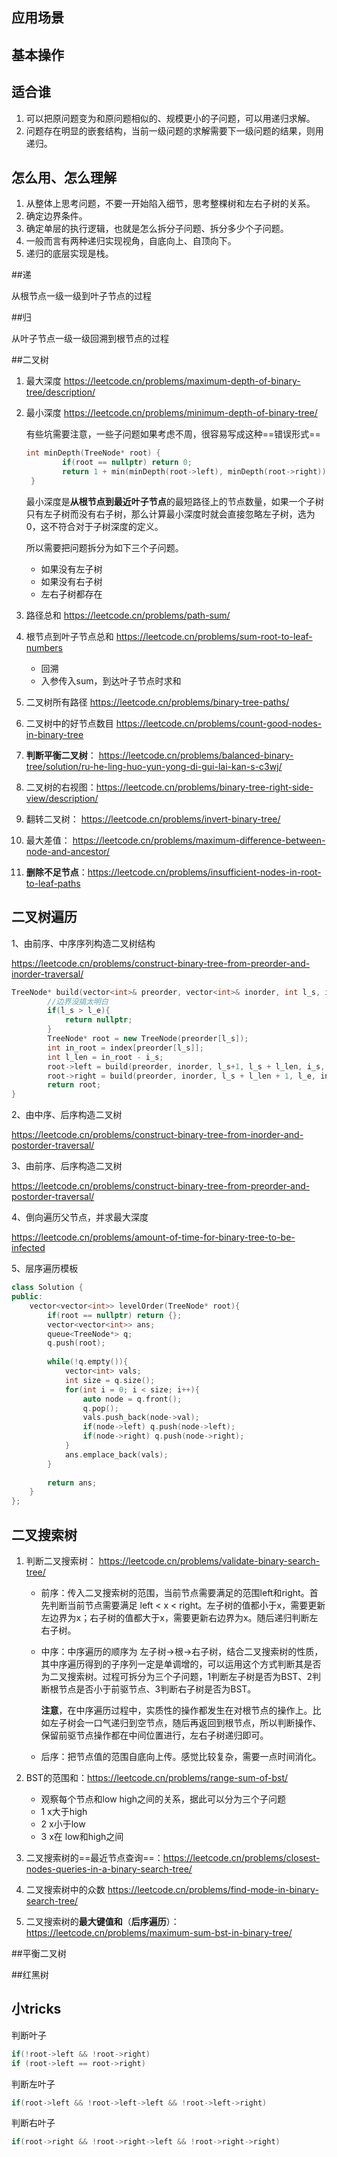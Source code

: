 ## 应用场景



## 基本操作





## 适合谁

1. 可以把原问题变为和原问题相似的、规模更小的子问题，可以用递归求解。
2. 问题存在明显的嵌套结构，当前一级问题的求解需要下一级问题的结果，则用递归。



## 怎么用、怎么理解

1. 从整体上思考问题，不要一开始陷入细节，思考整棵树和左右子树的关系。
2. 确定边界条件。
3. 确定单层的执行逻辑，也就是怎么拆分子问题、拆分多少个子问题。
4. 一般而言有两种递归实现视角，自底向上、自顶向下。
5. 递归的底层实现是栈。



##递

从根节点一级一级到叶子节点的过程

##归

从叶子节点一级一级回溯到根节点的过程

##二叉树

1. 最大深度 https://leetcode.cn/problems/maximum-depth-of-binary-tree/description/

2. 最小深度 https://leetcode.cn/problems/minimum-depth-of-binary-tree/

   有些坑需要注意，一些子问题如果考虑不周，很容易写成这种==错误形式==

   ```C++
   int minDepth(TreeNode* root) {
           if(root == nullptr) return 0;
           return 1 + min(minDepth(root->left), minDepth(root->right));
    }
   ```

    最小深度是**从根节点到最近叶子节点**的最短路径上的节点数量，如果一个子树只有左子树而没有右子树，那么计算最小深度时就会直接忽略左子树，选为0，这不符合对于子树深度的定义。

   所以需要把问题拆分为如下三个子问题。

   - 如果没有左子树
   - 如果没有右子树
   - 左右子树都存在

3. 路径总和  https://leetcode.cn/problems/path-sum/ 

4. 根节点到叶子节点总和 https://leetcode.cn/problems/sum-root-to-leaf-numbers

   - 回溯
   - 入参传入sum，到达叶子节点时求和

5. 二叉树所有路径 https://leetcode.cn/problems/binary-tree-paths/ 

6. 二叉树中的好节点数目 https://leetcode.cn/problems/count-good-nodes-in-binary-tree

7. **判断平衡二叉树**： https://leetcode.cn/problems/balanced-binary-tree/solution/ru-he-ling-huo-yun-yong-di-gui-lai-kan-s-c3wj/ 

8. 二叉树的右视图：https://leetcode.cn/problems/binary-tree-right-side-view/description/

9. 翻转二叉树： https://leetcode.cn/problems/invert-binary-tree/ 

10. 最大差值： https://leetcode.cn/problems/maximum-difference-between-node-and-ancestor/

11. **删除不足节点**：https://leetcode.cn/problems/insufficient-nodes-in-root-to-leaf-paths



## 二叉树遍历

1、由前序、中序序列构造二叉树结构

https://leetcode.cn/problems/construct-binary-tree-from-preorder-and-inorder-traversal/

```C++
TreeNode* build(vector<int>& preorder, vector<int>& inorder, int l_s, int l_e, int i_s, int i_e){
        //边界没搞太明白
        if(l_s > l_e){
            return nullptr;
        }
        TreeNode* root = new TreeNode(preorder[l_s]);
        int in_root = index[preorder[l_s]];
        int l_len = in_root - i_s;
        root->left = build(preorder, inorder, l_s+1, l_s + l_len, i_s, in_root-1);
        root->right = build(preorder, inorder, l_s + l_len + 1, l_e, in_root+1, i_e);
        return root;
}
```

2、由中序、后序构造二叉树

 https://leetcode.cn/problems/construct-binary-tree-from-inorder-and-postorder-traversal/ 

3、由前序、后序构造二叉树

 https://leetcode.cn/problems/construct-binary-tree-from-preorder-and-postorder-traversal/ 

4、倒向遍历父节点，并求最大深度

https://leetcode.cn/problems/amount-of-time-for-binary-tree-to-be-infected

5、层序遍历模板

```C++
class Solution {
public:
    vector<vector<int>> levelOrder(TreeNode* root){
        if(root == nullptr) return {};
        vector<vector<int>> ans;
        queue<TreeNode*> q;
        q.push(root);
        
        while(!q.empty()){
            vector<int> vals;
            int size = q.size();
            for(int i = 0; i < size; i++){
                auto node = q.front();
                q.pop();
                vals.push_back(node->val);
                if(node->left) q.push(node->left);
                if(node->right) q.push(node->right);
            }
            ans.emplace_back(vals);
        }
        
        return ans;
    } 
};
```







## 二叉搜索树

1. 判断二叉搜索树： https://leetcode.cn/problems/validate-binary-search-tree/ 
   - 前序：传入二叉搜索树的范围，当前节点需要满足的范围left和right。首先判断当前节点需要满足 left < x < right。左子树的值都小于x，需要更新左边界为x；右子树的值都大于x，需要更新右边界为x。随后递归判断左右子树。
   
   - 中序：中序遍历的顺序为  左子树->根->右子树，结合二叉搜索树的性质，其中序遍历得到的子序列一定是单调增的，可以运用这个方式判断其是否为二叉搜索树。过程可拆分为三个子问题，1判断左子树是否为BST、2判断根节点是否小于前驱节点、3判断右子树是否为BST。
   
     **注意**，在中序遍历过程中，实质性的操作都发生在对根节点的操作上。比如左子树会一口气递归到空节点，随后再返回到根节点，所以判断操作、保留前驱节点操作都在中间位置进行，左右子树递归即可。
   
   - 后序：把节点值的范围自底向上传。感觉比较复杂，需要一点时间消化。
   
2. BST的范围和：https://leetcode.cn/problems/range-sum-of-bst/ 

   - 观察每个节点和low  high之间的关系，据此可以分为三个子问题
   - 1 x大于high
   - 2 x小于low
   - 3 x在 low和high之间

3. 二叉搜索树的==最近节点查询==：https://leetcode.cn/problems/closest-nodes-queries-in-a-binary-search-tree/

4.  二叉搜索树中的众数  https://leetcode.cn/problems/find-mode-in-binary-search-tree/ 

5. 二叉搜索树的**最大键值和**（**后序遍历**）：https://leetcode.cn/problems/maximum-sum-bst-in-binary-tree/



##平衡二叉树





##红黑树





## 小tricks

判断叶子

```c++
if(!root->left && !root->right)
if (root->left == root->right)
```

判断左叶子

```c++
if(root->left && !root->left->left && !root->left->right)
```

判断右叶子

```c++
if(root->right && !root->right->left && !root->right->right)
```

## 